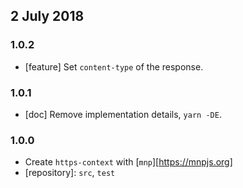 ## 2 July 2018

### 1.0.2

- [feature] Set `content-type` of the response.

### 1.0.1

- [doc] Remove implementation details, `yarn -DE`.

### 1.0.0

- Create `https-context` with [`mnp`][https://mnpjs.org]
- [repository]: `src`, `test`
